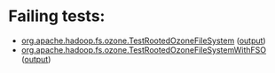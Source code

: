 # Failing tests: 

 * [org.apache.hadoop.fs.ozone.TestRootedOzoneFileSystem](hadoop-ozone/integration-test/org.apache.hadoop.fs.ozone.TestRootedOzoneFileSystem.txt) ([output](hadoop-ozone/integration-test/org.apache.hadoop.fs.ozone.TestRootedOzoneFileSystem-output.txt))
 * [org.apache.hadoop.fs.ozone.TestRootedOzoneFileSystemWithFSO](hadoop-ozone/integration-test/org.apache.hadoop.fs.ozone.TestRootedOzoneFileSystemWithFSO.txt) ([output](hadoop-ozone/integration-test/org.apache.hadoop.fs.ozone.TestRootedOzoneFileSystemWithFSO-output.txt))
